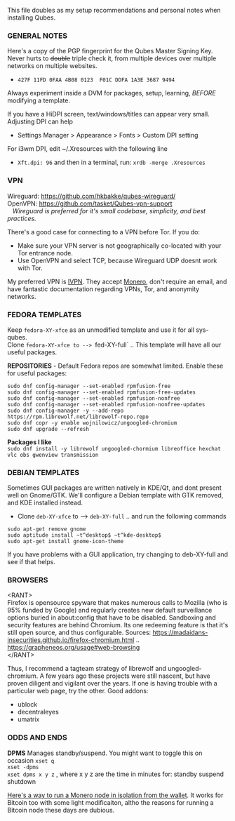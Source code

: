 This file doubles as my setup recommendations and personal notes when installing Qubes.

### GENERAL NOTES
Here's a copy of the PGP fingerprint for the Qubes Master Signing Key. Never hurts to ~~double~~ triple check it, from multiple devices over multiple networks on multiple websites.
- `427F 11FD 0FAA 4B08 0123  F01C DDFA 1A3E 3687 9494`

Always experiment inside a DVM for packages, setup, learning, *BEFORE* modifying a template.

If you have a HiDPI screen, text/windows/titles can appear very small. Adjusting DPI can help
- Settings Manager > Appearance > Fonts > Custom DPI setting

For i3wm DPI, edit ~/.Xresources  with the following line
- `Xft.dpi: 96` and then in a terminal, run: `xrdb -merge .Xresources`

### VPN
Wireguard: https://github.com/hkbakke/qubes-wireguard/<br>
OpenVPN: https://github.com/tasket/Qubes-vpn-support<br>
&nbsp;&nbsp;&nbsp;*Wireguard is preferred for it's small codebase, simplicity, and best practices.*

There's a good case for connecting to a VPN before Tor. If you do:
- Make sure your VPN server is not geographically co-located with your Tor entrance node.
- Use OpenVPN and select TCP, because Wireguard UDP doesnt work with Tor. 

My preferred VPN is [IVPN](ivpn.net). They accept [Monero](getmonero.org), don't require an email, and have fantastic documentation regarding VPNs, Tor, and anonymity networks.

### FEDORA TEMPLATES
Keep `fedora-XY-xfce` as an unmodified template and use it for all sys-qubes.<br>
Clone `fedora-XY-xfce to --> `fed-XY-full` .. This template will have all our useful packages.

**REPOSITORIES** - Default Fedora repos are somewhat limited. Enable these for useful packages:<br>
```
sudo dnf config-manager --set-enabled rpmfusion-free
sudo dnf config-manager --set-enabled rpmfusion-free-updates
sudo dnf config-manager --set-enabled rpmfusion-nonfree
sudo dnf config-manager --set-enabled rpmfusion-nonfree-updates
sudo dnf config-manager -y --add-repo https://rpm.librewolf.net/librewolf-repo.repo
sudo dnf copr -y enable wojnilowicz/ungoogled-chromium
sudo dnf upgrade --refresh
```

**Packages I like**<br>
`sudo dnf install -y librewolf ungoogled-chormium libreoffice hexchat vlc obs gwenview transmission`

### DEBIAN TEMPLATES
Sometimes GUI packages are written natively in KDE/Qt, and dont present well on Gnome/GTK. We'll configure a Debian template with GTK removed, and KDE installed instead.<br>
- Clone `deb-XY-xfce` to --> `deb-XY-full` .. and run the following commands<br>
```
sudo apt-get remove gnome
sudo aptitude install ~t^desktop$ ~t^kde-desktop$
sudo apt-get install gnome-icon-theme    
```
If you have problems with a GUI application, try changing to deb-XY-full and see if that helps. 

### BROWSERS

\<RANT\><br>
Firefox is opensource spyware that makes numerous calls to Mozilla (who is 95% funded by Google) and regularly creates new default surveillance options buried in about:config that have to be disabled. Sandboxing and security features are behind Chromium. Its one redeeming feature is that it's still open source, and thus configurable. Sources:  https://madaidans-insecurities.github.io/firefox-chromium.html ..  https://grapheneos.org/usage#web-browsing<br>
\</RANT\>   

Thus, I recommend a tagteam strategy of librewolf and ungoogled-chromium. A few years ago these projects were still nascent, but have proven diligent and vigilant over the years. If one is having trouble with a particular web page, try the other. Good addons: 
  - ublock
  - decentraleyes
  - umatrix 

### ODDS AND ENDS
**DPMS** Manages standby/suspend. You might want to toggle this on occasion
`xset q`    
`xset -dpms`     
`xset dpms x y z`  , where x y z are the time in minutes for: standby suspend shutdown

[Here's a way to run a Monero node in isolation from the wallet](https://www.whonix.org/wiki/Monero_Wallet_Isolation). It works for Bitcoin too with some light modificaiton, altho the reasons for running a Bitcoin node these days are dubious.
